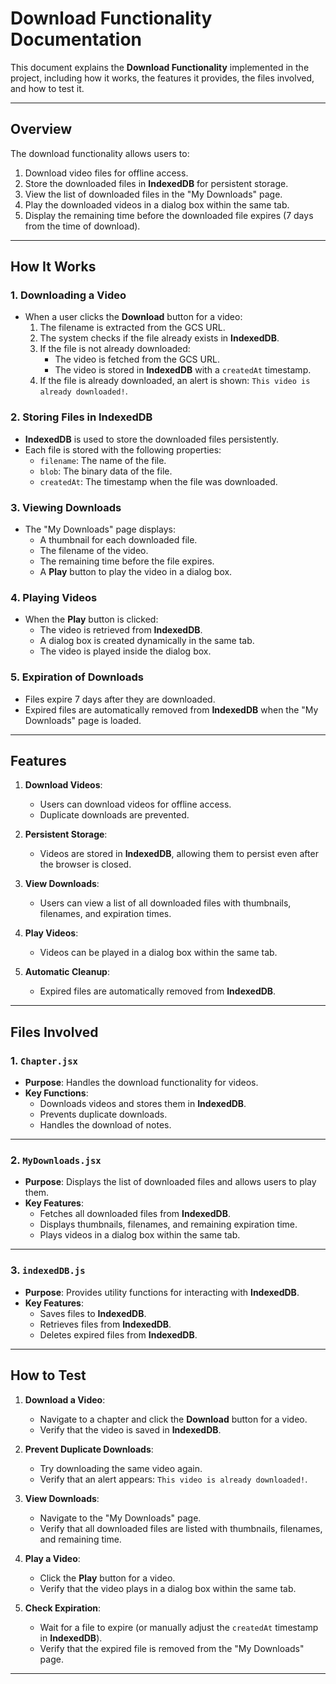 # Download Functionality Documentation

This document explains the **Download Functionality** implemented in the project, including how it works, the features it provides, the files involved, and how to test it.

---

## **Overview**

The download functionality allows users to:
1. Download video files for offline access.
2. Store the downloaded files in **IndexedDB** for persistent storage.
3. View the list of downloaded files in the "My Downloads" page.
4. Play the downloaded videos in a dialog box within the same tab.
5. Display the remaining time before the downloaded file expires (7 days from the time of download).

---

## **How It Works**

### **1. Downloading a Video**
- When a user clicks the **Download** button for a video:
  1. The filename is extracted from the GCS URL.
  2. The system checks if the file already exists in **IndexedDB**.
  3. If the file is not already downloaded:
     - The video is fetched from the GCS URL.
     - The video is stored in **IndexedDB** with a `createdAt` timestamp.
  4. If the file is already downloaded, an alert is shown: `This video is already downloaded!`.

### **2. Storing Files in IndexedDB**
- **IndexedDB** is used to store the downloaded files persistently.
- Each file is stored with the following properties:
  - `filename`: The name of the file.
  - `blob`: The binary data of the file.
  - `createdAt`: The timestamp when the file was downloaded.

### **3. Viewing Downloads**
- The "My Downloads" page displays:
  - A thumbnail for each downloaded file.
  - The filename of the video.
  - The remaining time before the file expires.
  - A **Play** button to play the video in a dialog box.

### **4. Playing Videos**
- When the **Play** button is clicked:
  - The video is retrieved from **IndexedDB**.
  - A dialog box is created dynamically in the same tab.
  - The video is played inside the dialog box.

### **5. Expiration of Downloads**
- Files expire 7 days after they are downloaded.
- Expired files are automatically removed from **IndexedDB** when the "My Downloads" page is loaded.

---

## **Features**

1. **Download Videos**:
   - Users can download videos for offline access.
   - Duplicate downloads are prevented.

2. **Persistent Storage**:
   - Videos are stored in **IndexedDB**, allowing them to persist even after the browser is closed.

3. **View Downloads**:
   - Users can view a list of all downloaded files with thumbnails, filenames, and expiration times.

4. **Play Videos**:
   - Videos can be played in a dialog box within the same tab.

5. **Automatic Cleanup**:
   - Expired files are automatically removed from **IndexedDB**.

---

## **Files Involved**

### **1. `Chapter.jsx`**
- **Purpose**: Handles the download functionality for videos.
- **Key Functions**:
  - Downloads videos and stores them in **IndexedDB**.
  - Prevents duplicate downloads.
  - Handles the download of notes.

---

### **2. `MyDownloads.jsx`**
- **Purpose**: Displays the list of downloaded files and allows users to play them.
- **Key Features**:
  - Fetches all downloaded files from **IndexedDB**.
  - Displays thumbnails, filenames, and remaining expiration time.
  - Plays videos in a dialog box within the same tab.

---

### **3. `indexedDB.js`**
- **Purpose**: Provides utility functions for interacting with **IndexedDB**.
- **Key Features**:
  - Saves files to **IndexedDB**.
  - Retrieves files from **IndexedDB**.
  - Deletes expired files from **IndexedDB**.

---

## **How to Test**

1. **Download a Video**:
   - Navigate to a chapter and click the **Download** button for a video.
   - Verify that the video is saved in **IndexedDB**.

2. **Prevent Duplicate Downloads**:
   - Try downloading the same video again.
   - Verify that an alert appears: `This video is already downloaded!`.

3. **View Downloads**:
   - Navigate to the "My Downloads" page.
   - Verify that all downloaded files are listed with thumbnails, filenames, and remaining time.

4. **Play a Video**:
   - Click the **Play** button for a video.
   - Verify that the video plays in a dialog box within the same tab.

5. **Check Expiration**:
   - Wait for a file to expire (or manually adjust the `createdAt` timestamp in **IndexedDB**).
   - Verify that the expired file is removed from the "My Downloads" page.

---